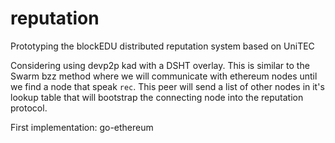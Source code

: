 # reputation
Prototyping the blockEDU distributed reputation system based on UniTEC

Considering using devp2p kad with a DSHT overlay. This is similar to the Swarm bzz method where we will communicate with ethereum nodes until we find a node that speak `rec`. This peer will send a list of other nodes in it's lookup table that will bootstrap the connecting node into the reputation protocol.

First implementation: go-ethereum
